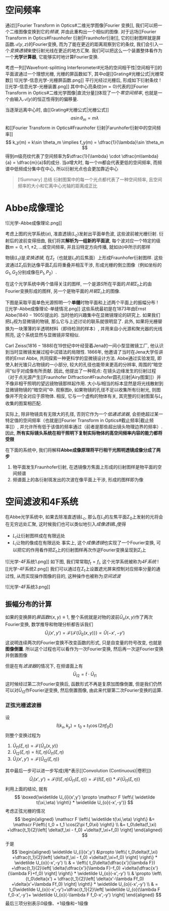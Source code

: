 # 空间频率
通过[[Fourier Transform in Optics#二维光学图像|Fourier 变换]], 我们可以把一个二维图像变换到它的*频谱*, 并由此重构出一个相似的图像. 对于远场[[Fourier Transform in Optics#Fraunhofer 衍射|Fraunhofer衍射]], 它的衍射图样就是屏函数$\mathscr A(y,z)$的Fourier变换, 而为了能在更近的距离观察到它的条纹, 我们会引入一个*变换透镜*来使衍射光线在更近的地方汇聚. 我们可以把这么一个装置整体看作为一个**光学计算器**, 它能够实时地计算Fourier变换. 

考虑一列[[Wavefront-splitting Interferometer#光场的空间相干性|空间相干]]的平面波通过一个理想光栅, 光栅的屏函数如下, 其中$a$是[[Grating#光栅公式|光栅常数]]
![[光学-信息光学-光栅屏函数.png]]
平行光经过光栅后, 形成如下衍射条纹
![[光学-信息光学-光栅装置.png]]
其中中心亮条纹$(m=0)$代表的[[Fourier Transform in Optics#二维光学图像|直流分量]]体现了一个*零空间频率*, 也就是一个由输入$\mathscr A(y)$的恒正性得到的偏移量. 

当逐渐远离中心时, 由[[Grating#光栅公式|光栅公式]]
$$
a\sin \theta_m = m\lambda
$$
和[[Fourier Transform in Optics#Fraunhofer 衍射|Farunhofer衍射中的空间频率]]
$$
k_y(m) = k\sin \theta_m \implies f_y(m) = \dfrac{1}{\lambda}\sin \theta_m
$$
得到$m$级亮纹代表了空间频率为$\dfrac{1}{\lambda} \cdot \dfrac{m\lambda}{a} = \dfrac{m}{a}$的成分. 当$a$增大时, 每一个$m$都会代表更低的空间频率, 而频谱中低频成分集中在中心, 所以衍射光点也会更加靠近中心

> [!Summary] 总结
> 衍射图案中的每一个光点都代表了一种空间频率, 且空间频率的大小和它离中心光轴的距离成正比

# Abbe成像理论
![[光学-Abbe成像理论.png]]

考虑上图的光学系统$(a)$, 准直透镜($L_c$)发射出平面单色波, 这些波前被光栅衍射. 衍射后的波前变得扭曲, 我们将其**解析为一组新的平面波**, 每个波对应一个特定的级数$m = 0, ±1, ±2, ...$或空间频率, 并且沿特定方向传播, 就如$(b)$中所示的那样

物镜$(L_t)$是*变换透镜*, 在$\Sigma_t$（也就是$L_t$的后焦面）上形成Fraunhofer衍射图样. 这些波通过$\Sigma_t$后到达像平面$\Sigma_i$后将重叠并相互干涉, 形成光栅的倒立图像（例如坐标的$G_1,G_2$分别成像在$P_1,P_2$）. 

在这个光学系统中两个值得关注的图样, 一个是源$S$所在平面的*共轭*$\Sigma_t$上的由Fourier变换形成的图样, 另一个是物平面的*共轭*$\Sigma_i$上的图像. 

下图是采取平面单色光源照明一个**单缝**时物平面和上述两个平面上的振幅分布
![[光学-Abbe成像理论-单缝情况.png]]
这些系统最初是在$1873$年由Ernst Abbe$(1840-1905)$提出的. 当时他的兴趣集中在显微镜理论的研究上. 如果我们把$L_t$视为显微镜的物镜, 那么它与上述讨论的联系就很明显了. 此外, 如果将光栅替换为一块薄薄的半透明材料（即待检测的样本）, 并用来自小光源和聚光器的光线照亮, 这个系统显然与显微镜非常相似. 

Carl Zeiss$(1816-1888)$在19世纪中叶经营着Jena的一间小型显微镜工厂, 他认识到当时显微镜发展过程中试错法的局限性. $1866$年, 他邀请了当时在Jena大学任讲师的Ernst Abbe, 共同探索一种更科学的显微镜设计方法. Abbe通过实验发现, 即使入射光锥只占物镜的一小部分, 较大的孔径也能带来更高的分辨率, 周围的“暗空间”似乎对成像有所贡献. 因此, 他提出了一种观点: 在镜头边缘发生的衍射过程（对于点光源产生[[Fraunhofer Diffraction#Frauhofer圆孔衍射|Airy图案]]）并不像非相干照明的望远镜物镜那样起作用. 大小与$l$相当的标本显然是将光线散射到显微镜物镜的“暗空间”中. 观察图$b$, 如果物镜的孔径不足以收集所有衍射光, 则图像并不完全对应于原物体. 相反, 它与一个虚构的物体有关, 其完整的衍射图案与$L_t$收集的图案相匹配. 

实际上, 除非物镜具有无限大的孔径, 否则它作为一个*低通滤波器*, 会拒绝超过某一特定值的空间频率（也就是[[Fourier Transform in Optics#截止频率|截止频率]]）, 并允许所有低于该值的频率通过（前者是那些超出镜头物理边界的频率）. 因此, **所有实际镜头系统在相干照明下复制实际物体的高空间频率内容的能力都将受限**

在下面的系统中, 我们将解释**Abbe成像原理将平行相干光照明透镜成像分成了两步**
1. 物平面发生Fraunhofer衍射, 在透镜像方焦面上形成的衍射图样是物平面的空间频谱
2. 频谱面上的各衍射斑发出的次波在像平面上干涉, 形成的图样即为像
# 空间滤波和4F系统
在Abbe光学系统中, 如果去除准直透镜$L_c$, 那么在$L_t$的左焦平面$\Sigma_0$上发射的光将会在无穷远处汇聚, 这时候我们也可以类似地引入*成像透镜*$L_i$使得
- $L_t$让衍射图样成在有限远处
- $L_i$让物的像成在有限远处
事实上, 这个*成像透镜*也实现了一个Fourier变换, 可以把它的作用看作把$\Sigma_t$上的衍射图样再次作逆Fourier变换呈现到$\Sigma_i$上

![[光学-4F系统1.png]]
如下图, 我们常常取$f_t = f_i$, 这个光学系统被称为*4F系统*
![[光学-4F系统2.png]]
我们可以通过在$\Sigma_t$上设置遮光屏来控制对应频率分量的通过性, 从而实现操作图像的目的, 这种操作也被称为*空间滤波*

![[光学-4F系统3.png]]
## 振幅分布的计算
如果的变换屏的*屏函数*$t(x,y) \equiv 1$, 整个系统就是对物的波前$\widetilde U_o(x,y)$作了两次Fourier变换, 数学推导和物理分析都告诉我们
$$
\widetilde U_i(x',y') = \mathscr F \left\{ \mathscr F\left\{ \widetilde U_0(x,y) \right\}  \right\} \propto \widetilde U(-x',-y')
$$
这说明连续两次的Fourier变换不改变函数的形式, 只是自变量的符号改变, 也就是**图像倒置**. 所以这个过程也可以看作为一次Fourier变换, 然后再一次逆Fourier变换并倒置图像

但是在有*滤波器*的情况下, 在频谱面上有
$$
\widetilde U_{t2} = \widetilde t \cdot\widetilde U_{t1}
$$
这时候经过第二次Fourier变换后, 函数形式不再是复原加图像倒置, 但是我们仍然可以对$\widetilde U_{t2}$作Fourier逆变换, 然后倒置图像, 由此来代替第二次Fourier变换的运算. 
### 正弦光栅滤波器
设
$$
\widetilde t(k_x,k_y) = t_0 + t_1 \cos(2\pi f_0 \xi)
$$
则整个变换过程为
1. $\widetilde U_{t1}(\xi,\eta) = \mathscr F\left\{ \widetilde U_o(x,y) \right\}$
2. $\widetilde U_{t2}(\xi,\eta) = \widetilde t(\xi,\eta) \widetilde U_{t1}(\xi,\eta)$
3. $\widetilde U_{i}(x',y') = \mathscr F\left\{ \widetilde U_{t2}(\xi,\eta) \right\}$

其中最后一步可以进一步写成(用$*$表示[[Convolution (Continuous)|卷积]])
$$
\widetilde U_{i}(x',y') = \mathscr F\left\{  \widetilde t(\xi,\eta) \widetilde U_{t1}(\xi,\eta) \right\} = \mathscr F \left\{ \widetilde t(\xi,\eta) \right\} *\mathscr F\left\{  \widetilde U_{t1}(\xi,\eta)\right\} 
$$
利用上面的结论, 就有
$$
\boxed{\widetilde U_{i}(x',y') \propto  \mathscr F \left\{ \widetilde t(\xi,\eta) \right\} * \widetilde U_{o}(-x',-y')}
$$
考虑正弦光栅的情况
$$
\begin{aligned}
\mathscr F \left\{ \widetilde t(\xi,\eta) \right\} &= \mathscr F\left\{ t_0 + t_1 \cos(2\pi f_0\xi) \right\}  \\
&= t_0\delta(f_\xi) +\dfrac{t_1}{2}\left[ \delta(f_\xi - f_0) +\delta(f_\xi+f_0) \right] 
\end{aligned}
$$
于是
$$
\begin{aligned}
\widetilde U_{i}(x',y') &\propto  \left\{ t_0\delta(f_\xi) +\dfrac{t_1}{2}\left[ \delta(f_\xi - f_0) +\delta(f_\xi+f_0) \right]   \right\}  * \widetilde U_{o}(-x',-y') \\
 & = \left\{ t_0\delta(\dfrac{x'}{\lambda F}) +\dfrac{t_1}{2}\left[ \delta(\dfrac{x'}{\lambda F}-f_0) +\delta(\dfrac{x'}{\lambda F}+f_0) \right]  \right\} * \widetilde U_{o}(-x',-y')  \\
 & \propto \left\{t_0\delta(x') + \dfrac{t_1}{2}\left[ \delta(x'-\lambda Ff_0) +\delta(x'+\lambda Ff_0) \right]  \right\} * \widetilde U_{o}(-x',-y')  \\ 
 & = t_0\widetilde U_{o}(-x',-y')+\dfrac{t_1}{2}\left[ \widetilde U_{o}(\lambda F f_0-x',-y')+ \widetilde U_{o}(-\lambda F f_0-x',-y') \right] 
\end{aligned}
$$
最后三项分别表示$0$级像、$+1$级像和$-1$级像

